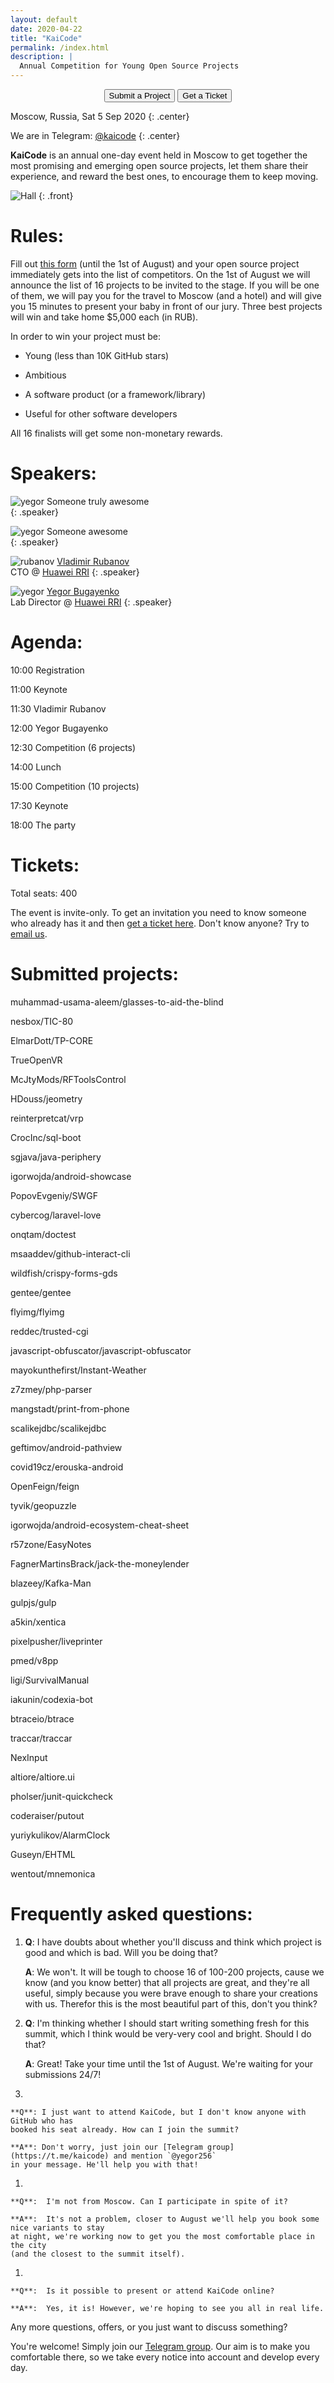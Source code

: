 ```yaml
---
layout: default
date: 2020-04-22
title: "KaiCode"
permalink: /index.html
description: |
  Annual Competition for Young Open Source Projects
---
```


<div style="text-align: center">
<form action="https://docs.google.com/forms/d/1Cp6MZKzloZ0dJWu22kRp0p2MthEvq3UHRW2W7zzSPUc" style="display: inline">
  <button type="submit">Submit a Project</button>
</form>
<form action="https://kaicode.timepad.ru/event/1317705/" style="display: inline">
  <button type="submit">Get a Ticket</button>
</form>
</div>

Moscow, Russia, Sat 5 Sep 2020
{: .center}

We are in Telegram: [@kaicode](https://t.me/kaicode)
{: .center}

**KaiCode** is an annual one-day event held in Moscow to
get together the most promising and emerging open
source projects, let them share their experience,
and reward the best ones, to encourage them to keep moving.

![Hall](/images/hall.jpg)
{: .front}

# Rules:

Fill out [this form](https://docs.google.com/forms/d/1Cp6MZKzloZ0dJWu22kRp0p2MthEvq3UHRW2W7zzSPUc)
(until the 1st of August)
and your open source project
immediately gets into the list of competitors. On the 1st of August
we will announce the list of 16 projects to be invited
to the stage. If you will be one of them, we will pay you for
the travel to Moscow (and a hotel) and will give you 15 minutes
to present your baby in front of our jury.
Three best projects will win and take home $5,000 each (in RUB).

In order to win your project must be:

  * Young (less than 10K GitHub stars)

  * Ambitious

  * A software product (or a framework/library)

  * Useful for other software developers

All 16 finalists will get some non-monetary rewards.

# Speakers:

![yegor](/images/face.jpg)
Someone truly awesome
<br/>
{: .speaker}

![yegor](/images/face.jpg)
Someone awesome
<br/>
{: .speaker}

![rubanov](/images/rubanov.jpg)
[Vladimir Rubanov](https://www.rubanov.pro/)
<br/>
CTO @ [Huawei RRI](https://career.huawei.ru/rri/)
{: .speaker}

![yegor](https://www.yegor256.com/images/face-256x256.jpg)
[Yegor Bugayenko](https://www.yegor256.com)
<br/>
Lab Director @ [Huawei RRI](https://career.huawei.ru/rri/)
{: .speaker}

# Agenda:

10:00 Registration

11:00 Keynote

11:30 Vladimir Rubanov

12:00 Yegor Bugayenko

12:30 Competition (6 projects)

14:00 Lunch

15:00 Competition (10 projects)

17:30 Keynote

18:00 The party

# Tickets:

Total seats: 400

The event is invite-only. To get an invitation you need to know
someone who already has it and then
[get a ticket here](https://kaicode.timepad.ru/event/1317705/).
Don't know anyone? Try to
[email us](mailto:tickets@kaicode.org).

# Submitted projects:

muhammad-usama-aleem/glasses-to-aid-the-blind

nesbox/TIC-80

ElmarDott/TP-CORE

TrueOpenVR

McJtyMods/RFToolsControl

HDouss/jeometry

reinterpretcat/vrp

CrocInc/sql-boot

sgjava/java-periphery

igorwojda/android-showcase

PopovEvgeniy/SWGF

cybercog/laravel-love

onqtam/doctest

msaaddev/github-interact-cli

wildfish/crispy-forms-gds

gentee/gentee

flyimg/flyimg

reddec/trusted-cgi

javascript-obfuscator/javascript-obfuscator

mayokunthefirst/Instant-Weather

z7zmey/php-parser

mangstadt/print-from-phone

scalikejdbc/scalikejdbc

geftimov/android-pathview

covid19cz/erouska-android

OpenFeign/feign

tyvik/geopuzzle

igorwojda/android-ecosystem-cheat-sheet

r57zone/EasyNotes

FagnerMartinsBrack/jack-the-moneylender

blazeey/Kafka-Man

gulpjs/gulp

a5kin/xentica

pixelpusher/liveprinter

pmed/v8pp

ligi/SurvivalManual

iakunin/codexia-bot

btraceio/btrace

traccar/traccar

NexInput

altiore/altiore.ui

pholser/junit-quickcheck

coderaiser/putout

yuriykulikov/AlarmClock

Guseyn/EHTML

wentout/mnemonica

# Frequently asked questions:

1.
    **Q**: I have doubts about whether you'll discuss and think which project is good 
    and which is bad. Will you be doing that?

    **A**: We won't. It will be tough to choose 16 of 100-200 projects, cause we know 
    (and you know better) that all projects are great, and they're all useful, simply because you 
    were brave enough to share your creations with us. Therefor this is the most beautiful part of 
    this, don't you think?

1. 
    **Q**: I'm thinking whether I should start writing something fresh for this summit, which
    I think would be very-very cool and bright. Should I do that?

    **A**: Great! Take your time until the 1st of August. We're waiting for your submissions 24/7!

1. 

    **Q**: I just want to attend KaiCode, but I don't know anyone with GitHub who has 
    booked his seat already. How can I join the summit?

    **A**: Don't worry, just join our [Telegram group](https://t.me/kaicode) and mention `@yegor256` 
    in your message. He'll help you with that!

1. 

    **Q**:  I'm not from Moscow. Can I participate in spite of it?

    **A**:  It's not a problem, closer to August we'll help you book some nice variants to stay 
    at night, we're working now to get you the most comfortable place in the city 
    (and the closest to the summit itself).

1. 

    **Q**:  Is it possible to present or attend KaiCode online? 
    
    **A**:  Yes, it is! However, we're hoping to see you all in real life.

Any more questions, offers, or you just want to discuss something?

You're welcome! Simply join our [Telegram group](https://t.me/kaicode). Our aim is to make you 
comfortable there, so we take every notice into account and develop every day.
